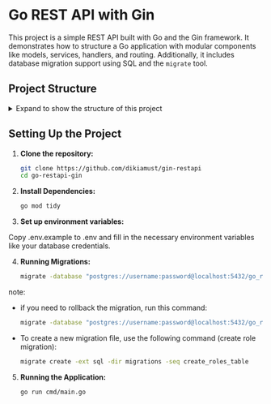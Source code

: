 # Go REST API with Gin

This project is a simple REST API built with Go and the Gin framework. It demonstrates how to structure a Go application with modular components like models, services, handlers, and routing. Additionally, it includes database migration support using SQL and the `migrate` tool.

## Project Structure

<details>
<summary>Expand to show the structure of this project</summary>

```sh
go-restapi-gin/
├── cmd/                     # Main application entry point 
│   └── main.go              # The main file to run the application
├── config/                  # Application configuration (environment, database, etc.)
│   └── config.go
├── internal/                # Internal application logic
│   ├── models/              
│   │   └── user_model.go
│   ├── services/            
│   │   └── user_service.go
│   ├── handlers/            
│   │   └── user_handler.go
│   ├── routes/              
│   │   └── routes.go
├── migrations/              # Database migration files
│   └── 202412120001_create_users_table.sql
├── scripts/                 # (Optional) scripts for setup, run migration, deployment, etc.
│   └── setup.sh
├── .env                     # Environment variables for runtime configuration
├── go.mod                   # File modul Go
└── go.sum                   # Go checksum file for dependencies
```

</details>




## Setting Up the Project

1. **Clone the repository:**

   ```bash
   git clone https://github.com/dikiamust/gin-restapi
   cd go-restapi-gin
   ```

2. **Install Dependencies:**

   ```bash
   go mod tidy
   ```

3. **Set up environment variables:**

Copy .env.example to .env and fill in the necessary environment variables like your database credentials.

4. **Running Migrations:**

   ```bash
   migrate -database "postgres://username:password@localhost:5432/go_restapi_gin?sslmode=disable" -path ./migrations up
   ```
note:
- if you need to rollback the migration, run this command:

   ```bash
   migrate -database "postgres://username:password@localhost:5432/go_restapi_gin?sslmode=disable" -path ./migrations down
   ```
- To create a new migration file, use the following command (create role migration):
   ```bash
   migrate create -ext sql -dir migrations -seq create_roles_table
   ```

5. **Running the Application:**
   ```bash
   go run cmd/main.go
   ```